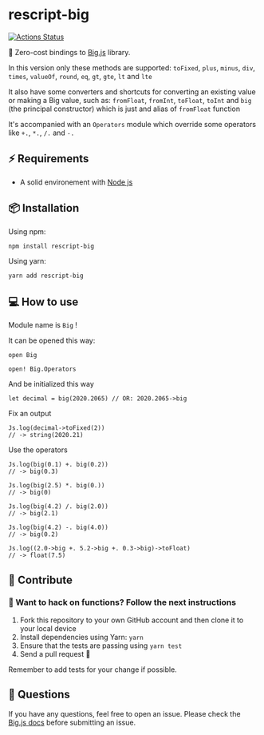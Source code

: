 # rescript-big

[![Actions Status](https://github.com/winoteam/rescript-big/workflows/rescript-big-test-suite/badge.svg)](https://github.com/winoteam/rescript-big/actions)

🎡 Zero-cost bindings to [Big.js](https://github.com/MikeMcl/big.js/) library.

In this version only these methods are supported: `toFixed`, `plus`, `minus`, `div`, `times`, `valueOf`, `round`, `eq`, `gt`, `gte`, `lt` and `lte`

It also have some converters and shortcuts for converting an existing value or making a Big value, such as: `fromFloat`, `fromInt`, `toFloat`, `toInt` and `big` (the principal constructor) which is just and alias of `fromFloat` function

It's accompanied with an `Operators` module which override some operators like `+.`, `*.`, `/.` and `-.`

## ⚡️ Requirements

- A solid environement with [Node js](https://nodejs.org/en/)

## 📦 Installation

Using npm:

```bash
npm install rescript-big
```

Using yarn:

```bash
yarn add rescript-big
```

## 💻 How to use

Module name is `Big` !

It can be opened this way:

```rescript
open Big

open! Big.Operators
```

And be initialized this way

```rescript
let decimal = big(2020.2065) // OR: 2020.2065->big
```

Fix an output

```rescript
Js.log(decimal->toFixed(2))
// -> string(2020.21)
```

Use the operators

```rescript
Js.log(big(0.1) +. big(0.2))
// -> big(0.3)

Js.log(big(2.5) *. big(0.))
// -> big(0)

Js.log(big(4.2) /. big(2.0))
// -> big(2.1)

Js.log(big(4.2) -. big(4.0))
// -> big(0.2)

Js.log((2.0->big +. 5.2->big +. 0.3->big)->toFloat)
// -> float(7.5)
```

## 🕺 Contribute

### 🚀 Want to hack on functions? Follow the next instructions

1. Fork this repository to your own GitHub account and then clone it to your local device
2. Install dependencies using Yarn: `yarn`
3. Ensure that the tests are passing using `yarn test`
4. Send a pull request 🙌

Remember to add tests for your change if possible.

## 👋 Questions

If you have any questions, feel free to open an issue. Please check the [Big.js docs](https://github.com/MikeMcl/big.js/) before submitting an issue.
